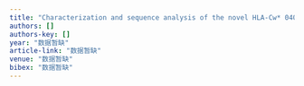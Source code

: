 ```yaml
---
title: "Characterization and sequence analysis of the novel HLA‐Cw* 040105 allele in a Chinese Uygur individual"
authors: []
authors-key: []
year: "数据暂缺"
article-link: "数据暂缺"
venue: "数据暂缺"
bibex: "数据暂缺"
---
```

